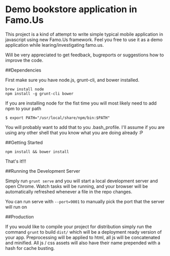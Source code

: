 # Demo bookstore application in Famo.Us                                                                                                               

This project is a kind of attempt to write simple typical mobile application in javascript using new Famo.Us framework. Feel you free to use it as a demo application while learing/investigating famo.us. 

Will be very appreciated to get feedback, bugreports or suggestions how to improve the code.  

##Dependencies

First make sure you have node.js, grunt-cli, and bower installed.

```
brew install node
npm install -g grunt-cli bower
```

If you are installing node for the fist time you will most likely need to add npm to your path

```
$ export PATH="/usr/local/share/npm/bin:$PATH"
```

You will probably want to add that to you .bash_profile.  I'll assume if you are using any other shell that you know what you are doing already :P

##Getting Started

```
npm install && bower install
```

That's it!!!

##Running the Development Server

Simply run ```grunt serve``` and you will start a local development server and open Chrome.  Watch tasks will be running, and your browser will be automatically refreshed whenever a file in the repo changes.

You can run serve with ```--port=9001``` to manually pick the port that the server will run on

##Production

If you would like to compile your project for distribution simply run the command ```grunt``` to build ```dist/``` which will be a deployment ready version of your app.  Preprocessing will be applied to html, all js will be concatenated and minified.  All js / css assets will also have their name prepended with a hash for cache busting.
